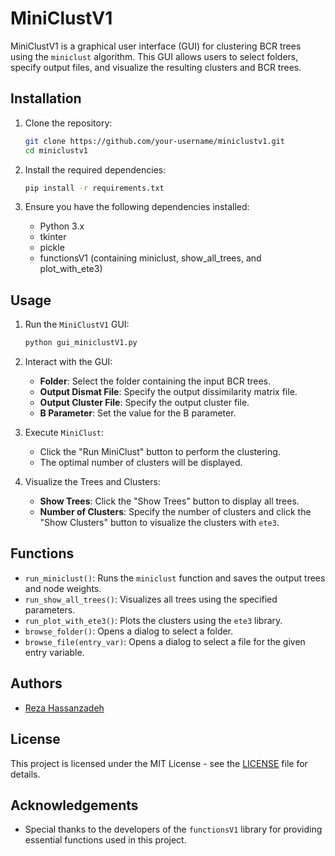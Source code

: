 # MiniClustV1

MiniClustV1 is a graphical user interface (GUI) for clustering BCR trees using the `miniclust` algorithm. This GUI allows users to select folders, specify output files, and visualize the resulting clusters and BCR trees.

## Installation

1. Clone the repository:
    ```bash
    git clone https://github.com/your-username/miniclustv1.git
    cd miniclustv1
    ```

2. Install the required dependencies:
    ```bash
    pip install -r requirements.txt
    ```

3. Ensure you have the following dependencies installed:
    - Python 3.x
    - tkinter
    - pickle
    - functionsV1 (containing miniclust, show_all_trees, and plot_with_ete3)

## Usage

1. Run the `MiniClustV1` GUI:
    ```bash
    python gui_miniclustV1.py
    ```

2. Interact with the GUI:
    - **Folder**: Select the folder containing the input BCR trees.
    - **Output Dismat File**: Specify the output dissimilarity matrix file.
    - **Output Cluster File**: Specify the output cluster file.
    - **B Parameter**: Set the value for the B parameter.

3. Execute `MiniClust`:
    - Click the "Run MiniClust" button to perform the clustering.
    - The optimal number of clusters will be displayed.

4. Visualize the Trees and Clusters:
    - **Show Trees**: Click the "Show Trees" button to display all trees.
    - **Number of Clusters**: Specify the number of clusters and click the "Show Clusters" button to visualize the clusters with `ete3`.

## Functions

- `run_miniclust()`: Runs the `miniclust` function and saves the output trees and node weights.
- `run_show_all_trees()`: Visualizes all trees using the specified parameters.
- `run_plot_with_ete3()`: Plots the clusters using the `ete3` library.
- `browse_folder()`: Opens a dialog to select a folder.
- `browse_file(entry_var)`: Opens a dialog to select a file for the given entry variable.

## Authors

- [Reza Hassanzadeh](https://github.com/Reza-HZ)

## License

This project is licensed under the MIT License - see the [LICENSE](LICENSE) file for details.

## Acknowledgements

- Special thanks to the developers of the `functionsV1` library for providing essential functions used in this project.

